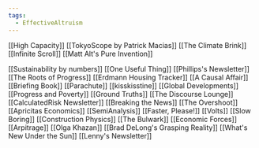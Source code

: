 ```yaml
---
tags:
  - EffectiveAltruism
---
```


[[High Capacity]]
[[TokyoScope by Patrick Macias]]
[[The Climate Brink]]
[[Infinite Scroll]]
[[Matt Alt's Pure Invention]]

[[Sustainability by numbers]]
[[One Useful Thing]]
[[Phillips's Newsletter]]
[[The Roots of Progress]]
[[Erdmann Housing Tracker]]
[[A Causal Affair]]
[[Briefing Book]]
[[Parachute]]
[[kisskisstine]]
[[Global Developments]]
[[Progress and Poverty]]
[[Ground Truths]]
[[The Discourse Lounge]]
[[CalculatedRisk Newsletter]]
[[Breaking the News]]
[[The Overshoot]]
[[Apricitas Economics]]
[[SemiAnalysis]]
[[Faster, Please!]]
[[Volts]]
[[Slow Boring]]
[[Construction Physics]]
[[The Bulwark]]
[[Economic Forces]]
[[Arpitrage]]
[[Olga Khazan]]
[[Brad DeLong's Grasping Reality]]
[[What's New Under the Sun]]
[[Lenny's Newsletter]]